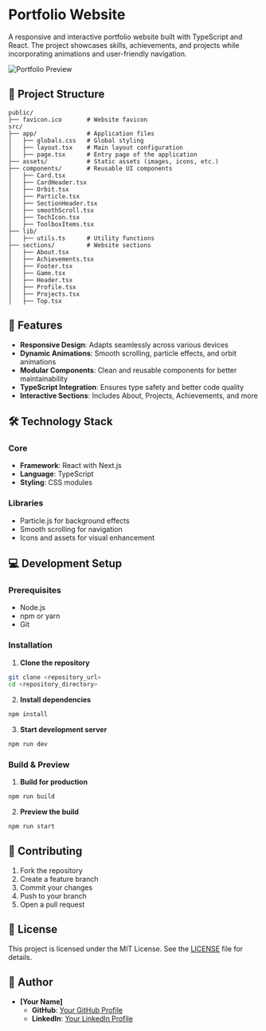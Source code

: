 # Portfolio Website

A responsive and interactive portfolio website built with TypeScript and React. The project showcases skills, achievements, and projects while incorporating animations and user-friendly navigation.

![Portfolio Preview](https://via.placeholder.com/800x400)

## 📂 Project Structure
```
public/
├── favicon.ico       # Website favicon
src/
├── app/              # Application files
│   ├── globals.css   # Global styling
│   ├── layout.tsx    # Main layout configuration
│   ├── page.tsx      # Entry page of the application
├── assets/           # Static assets (images, icons, etc.)
├── components/       # Reusable UI components
│   ├── Card.tsx
│   ├── CardHeader.tsx
│   ├── Orbit.tsx
│   ├── Particle.tsx
│   ├── SectionHeader.tsx
│   ├── smoothScroll.tsx
│   ├── TechIcon.tsx
│   ├── ToolboxItems.tsx
├── lib/
│   ├── utils.ts      # Utility functions
├── sections/         # Website sections
│   ├── About.tsx
│   ├── Achievements.tsx
│   ├── Footer.tsx
│   ├── Game.tsx
│   ├── Header.tsx
│   ├── Profile.tsx
│   ├── Projects.tsx
│   ├── Top.tsx
```

## 🚀 Features
- **Responsive Design**: Adapts seamlessly across various devices
- **Dynamic Animations**: Smooth scrolling, particle effects, and orbit animations
- **Modular Components**: Clean and reusable components for better maintainability
- **TypeScript Integration**: Ensures type safety and better code quality
- **Interactive Sections**: Includes About, Projects, Achievements, and more

## 🛠️ Technology Stack
### Core
- **Framework**: React with Next.js
- **Language**: TypeScript
- **Styling**: CSS modules

### Libraries
- Particle.js for background effects
- Smooth scrolling for navigation
- Icons and assets for visual enhancement

## 💻 Development Setup

### Prerequisites
- Node.js
- npm or yarn
- Git

### Installation
1. **Clone the repository**
```bash
git clone <repository_url>
cd <repository_directory>
```

2. **Install dependencies**
```bash
npm install
```

3. **Start development server**
```bash
npm run dev
```

### Build & Preview
1. **Build for production**
```bash
npm run build
```

2. **Preview the build**
```bash
npm run start
```

## 🤝 Contributing
1. Fork the repository
2. Create a feature branch
3. Commit your changes
4. Push to your branch
5. Open a pull request

## 📄 License
This project is licensed under the MIT License. See the [LICENSE](LICENSE) file for details.

## 👤 Author
- **[Your Name]**
  - **GitHub**: [Your GitHub Profile](https://github.com/your-username)
  - **LinkedIn**: [Your LinkedIn Profile](https://linkedin.com/in/your-profile)
